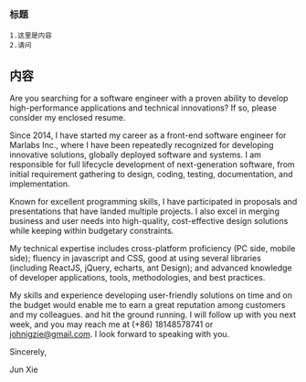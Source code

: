### 标题
    1.这里是内容
    2.请问
    
## 内容


Are you searching for a software engineer with a proven ability to develop high-performance applications and technical innovations? If so, please consider my enclosed resume.

Since 2014, I have started my career as a front-end software engineer for Marlabs Inc., where I have been repeatedly recognized for developing innovative solutions, globally deployed software and systems. I am responsible for full lifecycle development of next-generation software, from initial requirement gathering to design, coding, testing, documentation, and implementation.

Known for excellent programming skills, I have participated in proposals and presentations that have landed multiple projects. I also excel in merging business and user needs into high-quality, cost-effective design solutions while keeping within budgetary constraints.

My technical expertise includes cross-platform proficiency (PC side, mobile side); fluency in javascript and CSS, good at using several libraries (including ReactJS, jQuery, echarts, ant Design); and advanced knowledge of developer applications, tools, methodologies, and best practices.

My skills and experience developing user-friendly solutions on time and on the budget would enable me to earn a great reputation among customers and my colleagues. and hit the ground running. I will follow up with you next week, and you may reach me at (+86) 18148578741 or johnigzie@gmail.com. I look forward to speaking with you.

Sincerely,

Jun Xie
